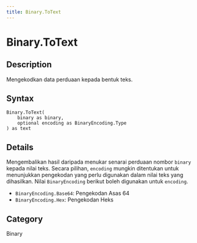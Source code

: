 ```yaml
---
title: Binary.ToText
---
```


# Binary.ToText


## Description

Mengekodkan data perduaan kepada bentuk teks.


## Syntax

```powerquery
Binary.ToText(
    binary as binary,
    optional encoding as BinaryEncoding.Type
) as text
```


## Details

Mengembalikan hasil daripada menukar senarai perduaan nombor <code>binary</code> kepada nilai teks. Secara pilihan, <code>encoding</code> mungkin ditentukan untuk menunjukkan pengekodan yang perlu digunakan dalam nilai teks yang dihasilkan.      Nilai <code>BinaryEncoding</code> berikut boleh digunakan untuk <code>encoding</code>.      <ul>        <li><code>BinaryEncoding.Base64</code>: Pengekodan Asas 64</li>        <li><code>BinaryEncoding.Hex</code>: Pengekodan Heks</li>      </ul>



## Category
Binary
